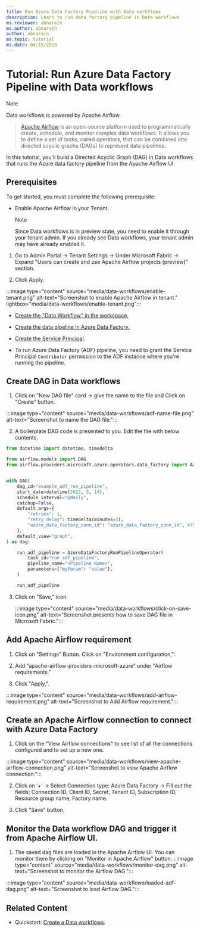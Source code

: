 ```yaml
---
title: Run Azure Data Factory Pipeline with Data workflows
description: Learn to run data factory pipeline in Data workflows
ms.reviewer: abnarain
ms.author: abnarain
author: abnarain
ms.topic: tutorial
ms.date: 04/15/2023
---
```


# Tutorial: Run Azure Data Factory Pipeline with Data workflows

> [!NOTE]
> Data workflows is powered by Apache Airflow.

> [Apache Airflow](https://airflow.apache.org/) is an open-source platform used to programmatically create, schedule, and monitor complex data workflows. It allows you to define a set of tasks, called operators, that can be combined into directed acyclic graphs (DAGs) to represent data pipelines.

In this tutorial, you'll build a Directed Acyclic Graph (DAG) in Data workflows that runs the Azure data factory pipeline from the Apache Airflow UI.

## Prerequisites

To get started, you must complete the following prerequisite:

- Enable Apache Airflow in your Tenant.
  > [!NOTE]
  > Since Data workflows is in preview state, you need to enable it through your tenant admin. If you already see Data workflows, your tenant admin may have already enabled it.

1. Go to Admin Portal -> Tenant Settings -> Under Microsoft Fabric -> Expand "Users can create and use Apache Airflow projects (preview)" section.

2. Click Apply.

  :::image type="content" source="media/data-workflows/enable-tenant.png" alt-text="Screenshot to enable Apache Airflow in tenant." lightbox="media/data-workflows/enable-tenant.png":::

- [Create the "Data Workflow" in the workspace.](../data-factory/create-data-workflows.md)

- [Create the data pipeline in Azure Data Factory.](https://learn.microsoft.com/azure/data-factory/tutorial-copy-data-portal)

- [Create the Service Principal](https://learn.microsoft.com/entra/identity-platform/howto-create-service-principal-portal).

- To run Azure Data Factory (ADF) pipeline, you need to grant the Service Principal `Contributor` permission to the ADF instance where you're running the pipeline.

## Create DAG in Data workflows

1. Click on "New DAG file" card -> give the name to the file and Click on "Create" button.

  :::image type="content" source="media/data-workflows/adf-name-file.png" alt-text="Screenshot to name the DAG file.":::

2. A boilerplate DAG code is presented to you. Edit the file with below contents.

  ```python
  from datetime import datetime, timedelta

  from airflow.models import DAG
  from airflow.providers.microsoft.azure.operators.data_factory import AzureDataFactoryRunPipelineOperator


  with DAG(
      dag_id="example_adf_run_pipeline",
      start_date=datetime(2022, 5, 14),
      schedule_interval="@daily",
      catchup=False,
      default_args={
          "retries": 1,
          "retry_delay": timedelta(minutes=3),
          "azure_data_factory_conn_id": "azure_data_factory_conn_id", #This is a connection created on Airflow UI
      },
      default_view="graph",
  ) as dag:

      run_adf_pipeline = AzureDataFactoryRunPipelineOperator(
          task_id="run_adf_pipeline",
          pipeline_name="<Pipeline Name>",
          parameters={"myParam": "value"},
      )

      run_adf_pipeline
  ```

3. Click on "Save," icon.

   :::image type="content" source="media/data-workflows/click-on-save-icon.png" alt-text="Screenshot presents how to save DAG file in Microsoft Fabric.":::

## Add Apache Airflow requirement

1. Click on "Settings" Button. Click on "Environment configuration,".

2. Add “apache-airflow-providers-microsoft-azure” under "Airflow requirements."

3. Click "Apply,".

  :::image type="content" source="media/data-workflows/add-airflow-requirement.png" alt-text="Screenshot to Add Airflow requirement.":::

## Create an Apache Airflow connection to connect with Azure Data Factory

1. Click on the "View Airflow connections" to see list of all the connections configured and to set up a new one.

  :::image type="content" source="media/data-workflows/view-apache-airflow-connection.png" alt-text="Screenshot to view Apache Airflow connection.":::

2. Click on ‘+’ -> Select Connection type: Azure Data Factory -> Fill out the fields: Connection ID, Client ID, Secret, Tenant ID, Subscription ID, Resource group name, Factory name.

3. Click "Save" button.

## Monitor the Data workflow DAG and trigger it from Apache Airflow UI.

1. The saved dag files are loaded in the Apache Airflow UI. You can monitor them by clicking on "Monitor in Apache Airflow" button.
  :::image type="content" source="media/data-workflows/monitor-dag.png" alt-text="Screenshot to monitor the Airflow DAG.":::

  :::image type="content" source="media/data-workflows/loaded-adf-dag.png" alt-text="Screenshot to load Airflow DAG.":::

## Related Content

- Quickstart: [Create a Data workflows](../data-factory/create-data-workflows.md).
